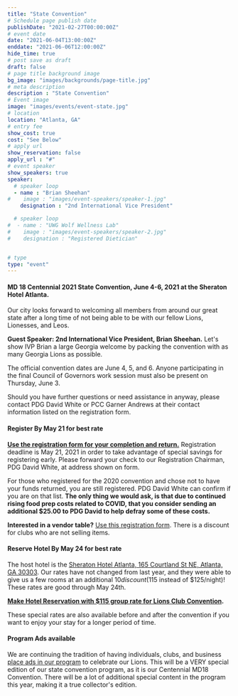 ```yaml
---
title: "State Convention"
# Schedule page publish date
publishDate: "2021-02-27T00:00:00Z"
# event date
date: "2021-06-04T13:00:00Z"
enddate: "2021-06-06T12:00:00Z"
hide_time: true
# post save as draft
draft: false
# page title background image
bg_image: "images/backgrounds/page-title.jpg"
# meta description
description : "State Convention"
# Event image
image: "images/events/event-state.jpg"
# location
location: "Atlanta, GA"
# entry fee
show_cost: true
cost: "See Below"
# apply url
show_reservation: false
apply_url : "#"
# event speaker
show_speakers: true
speaker:
  # speaker loop
  - name : "Brian Sheehan"
#    image : "images/event-speakers/speaker-1.jpg"
    designation : "2nd International Vice President"

  # speaker loop
#  - name : "UWG Wolf Wellness Lab"
#    image : "images/event-speakers/speaker-2.jpg"
#    designation : "Registered Dietician"


# type
type: "event"
---
```


#### MD 18 Centennial 2021 State Convention, June 4-6, 2021 at the Sheraton Hotel Atlanta.

Our city looks forward to welcoming all members from around our great state after a long time of not being able to be with our fellow Lions, Lionesses, and Leos. 

**Guest Speaker: 2nd International Vice President, Brian Sheehan.** Let's show IVP Brian a large Georgia welcome by packing the convention with as many Georgia Lions as possible.
 
The official convention dates are June 4, 5, and 6. Anyone participating in the final Council of Governors work session must also be present on Thursday, June 3.

Should you have further questions or need assistance in anyway, please contact PDG David White or PCC Garner Andrews at their contact information listed on the registration form.

 
#### Register By May 21 for best rate
**[Use the registration form for your completion and return.](https://files.constantcontact.com/34de936a601/a974a013-bdde-4908-a991-04362876cc01.pdf)** Registration deadline is May 21, 2021 in order to take advantage of special savings for registering early.  Please forward your check to our Registration Chairman, PDG David White, at address shown on form.  

For those who registered for the 2020 convention and chose not to have your funds returned, you are still registered. PDG David White can confirm if you are on that list. **The only thing we would ask, is that due to continued rising food prep costs related to COVID, that you consider sending an additional $25.00 to PDG David to help defray some of these costs.**

**Interested in a vendor table?**  [Use this registration form](https://files.constantcontact.com/34de936a601/96eb466d-eabc-47e0-9422-a5399d4b0aa1.pdf).  There is a discount for clubs who are not selling items.

#### Reserve Hotel By May 24 for best rate

The host hotel is the [Sheraton Hotel Atlanta, 165 Courtland St NE, Atlanta, GA 30303](https://goo.gl/maps/D4pZfHyuujVE58DN8). 
Our rates have not changed from last year, and they were able to give us a few rooms at an additional $10 discount ($115 instead of $125/night)!  These rates are good through May 24th.

**[Make Hotel Reservation with $115 group rate for Lions Club Convention](https://www.marriott.com/event-reservations/reservation-link.mi?id=1620221825888&key=GRP&app=resvlink).**


These special rates are also available before and after the convention if you want to enjoy your stay for a longer period of time.  

 
#### Program Ads available

We are continuing the tradition of having individuals, clubs, and business [place ads in our program](https://files.constantcontact.com/34de936a601/7cb78a64-26a2-46af-b5b1-30c1a5041db8.pdf) to celebrate our Lions. This will be a VERY special edition of our state convention program, as it is our Centennial MD18 Convention. There will be a lot of additional special content in the program this year, making it a true collector's edition.
